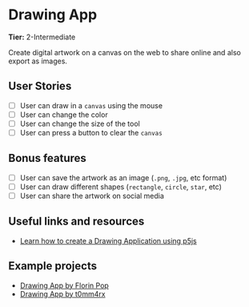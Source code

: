 # Drawing App

**Tier:** 2-Intermediate

Create digital artwork on a canvas on the web to share online and also export as images.

## User Stories

-   [ ] User can draw in a `canvas` using the mouse
-   [ ] User can change the color
-   [ ] User can change the size of the tool
-   [ ] User can press a button to clear the `canvas`

## Bonus features

-   [ ] User can save the artwork as an image (`.png`, `.jpg`, etc format)
-   [ ] User can draw different shapes (`rectangle`, `circle`, `star`, etc)
-   [ ] User can share the artwork on social media

## Useful links and resources

-   [Learn how to create a Drawing Application using p5js](https://www.florin-pop.com/blog/2019/04/drawing-app-built-with-p5js/)

## Example projects

-   [Drawing App by Florin Pop](https://codepen.io/FlorinPop17/full/VNYyZQ)
-   [Drawing App by t0mm4rx](https://codepen.io/t0mm4rx/full/dLowvZ)
